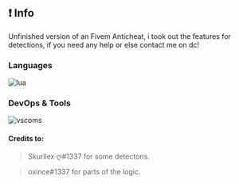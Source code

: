 ## ❗ Info
Unfinished version of an Fivem Anticheat, i took out the features for detections, if you need any help or else contact me on dc!

### Languages
![lua](https://custom-icon-badges.herokuapp.com/badge/lua-black.svg?logo=lua&logoColor=blue)

### DevOps & Tools
![vscoms](https://img.shields.io/badge/vscommuntiy-black?style=flat-square&logo=visual-studio-code&logoColor=ac68c4)

#### Credits to:
> Skurllex ღ#1337 for some detectons.

> oxince#1337 for parts of the logic.
